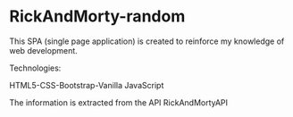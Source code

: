 # RickAndMorty-random

This SPA (single page application) is created to reinforce my knowledge of web development.


Technologies:

HTML5-CSS-Bootstrap-Vanilla JavaScript

The information is extracted from the API RickAndMortyAPI

